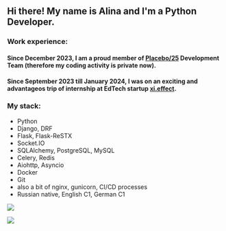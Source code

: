 ## Hi there! My name is Alina and I'm a Python Developer.  

### Work experience:

#### Since December 2023, I am a proud member of [Placebo/25](https://placebo25.com/) Development Team (therefore my coding activity is private now). 

#### Since September 2023 till January 2024, I was on an exciting and advantageos trip of internship at EdTech startup [xi.effect](https://xieffect.ru/).

### My stack:
* Python
* Django, DRF
* Flask, Flask-ReSTX
* Socket.IO
* SQLAlchemy, PostgreSQL, MySQL
* Celery, Redis
* Aiohttp, Asyncio
* Docker
* Git
* also a bit of nginx, gunicorn, CI/CD processes 
* Russian native, English C1, German C1

![](https://github-readme-stats.vercel.app/api?username=alina-vorontsova&theme=tokyonight&hide_border=true&include_all_commits=true&count_private=false)

[![](https://visitcount.itsvg.in/api?id=alina-vorontsova&icon=0&color=0)](https://visitcount.itsvg.in)
